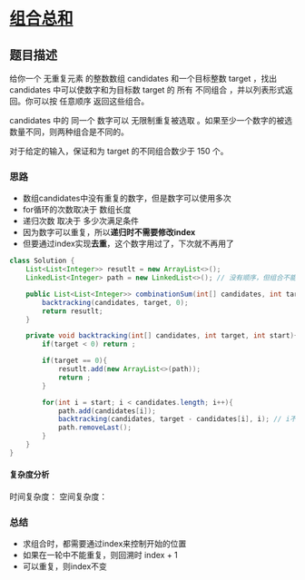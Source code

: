 # [组合总和](组合总和"[题目地址](https://leetcode.cn/problems/combination-sum/description/)")

## 题目描述
给你一个 无重复元素 的整数数组 candidates 和一个目标整数 target ，找出 candidates 中可以使数字和为目标数 target 的 所有 不同组合 ，并以列表形式返回。你可以按 任意顺序 返回这些组合。

candidates 中的 同一个 数字可以 无限制重复被选取 。如果至少一个数字的被选数量不同，则两种组合是不同的。 

对于给定的输入，保证和为 target 的不同组合数少于 150 个。

### 思路
- 数组candidates中没有重复的数字，但是数字可以使用多次
- for循环的次数取决于 数组长度
- 递归次数 取决于 多少次满足条件
- 因为数字可以重复，所以**递归时不需要修改index**
- 但要通过index实现**去重**，这个数字用过了，下次就不再用了

```java
class Solution {
    List<List<Integer>> resutlt = new ArrayList<>();
    LinkedList<Integer> path = new LinkedList<>(); // 没有顺序，但组合不能重复

    public List<List<Integer>> combinationSum(int[] candidates, int target) {
        backtracking(candidates, target, 0);
        return resutlt;
    }

    private void backtracking(int[] candidates, int target, int start){
        if(target < 0) return ;

        if(target == 0){
            resutlt.add(new ArrayList<>(path));
            return ;
        }

        for(int i = start; i < candidates.length; i++){
            path.add(candidates[i]);
            backtracking(candidates, target - candidates[i], i); // i不修改， 组合中这个数字是可以重复的
            path.removeLast();
        }
    }
}
```

#### 复杂度分析
时间复杂度：
空间复杂度：

### 总结
- 求组合时，都需要通过index来控制开始的位置
- 如果在一轮中不能重复，则回溯时 index + 1
- 可以重复，则index不变